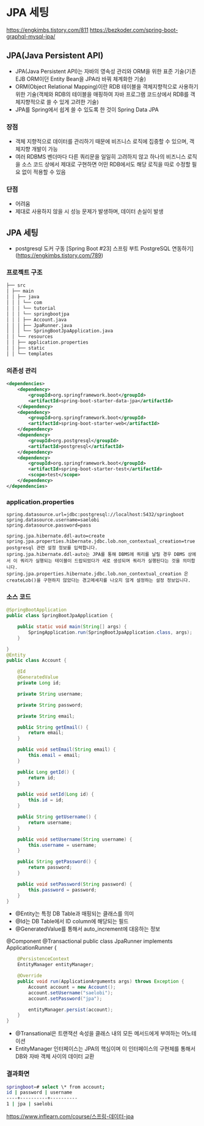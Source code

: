 # JPA 세팅

<https://engkimbs.tistory.com/811>
<https://bezkoder.com/spring-boot-graphql-mysql-jpa/>

## JPA(Java Persistent API)

- JPA(Java Persistent API)는 자바의 영속성 관리와 ORM을 위한 표준 기술(기존 EJB ORM이던 Entity Bean을 JPA라 바꿔 체계화한 기술)
- ORM(Object Relational Mapping)이란 RDB 테이블을 객체지향적으로 사용하기 위한 기술(객체와 RDB의 테이블을 매핑하여 자바 프로그램 코드상에서 RDB를 객체지향적으로 쓸 수 있게 고려한 기술)
- JPA를 Spring에서 쉽게 쓸 수 있도록 한 것이 Spring Data JPA

### 장점

- 객체 지향적으로 데이터를 관리하기 때문에 비즈니스 로직에 집중할 수 있으며, 객체지향 개발이 가능
- 여러 RDBMS 벤더마다 다른 쿼리문을 일일히 고려하지 않고 하나의 비즈니스 로직을 소스 코드 상에서 제대로 구현하면 어떤 RDB에서도 해당 로직을 따로 수정할 필요 없이 적용할 수 있음

### 단점

- 어려움
- 제대로 사용하지 않을 시 성능 문제가 발생하며, 데이터 손실이 발생

## JPA 세팅

- postgresql 도커 구동
  [Spring Boot #23] 스프링 부트 PostgreSQL 연동하기](https://engkimbs.tistory.com/789)

### 프로젝트 구조

```bash
├── src
│ ├── main
│ │ ├── java
│ │ │ └── com
│ │ │ └── tutorial
│ │ │ └── springbootjpa
│ │ │ ├── Account.java
│ │ │ ├── JpaRunner.java
│ │ │ └── SpringBootJpaApplication.java
│ │ └── resources
│ │ ├── application.properties
│ │ ├── static
│ │ └── templates
```

### 의존성 관리

```xml
<dependencies>
    <dependency>
        <groupId>org.springframework.boot</groupId>
        <artifactId>spring-boot-starter-data-jpa</artifactId>
    </dependency>
    <dependency>
        <groupId>org.springframework.boot</groupId>
        <artifactId>spring-boot-starter-web</artifactId>
    </dependency>
    <dependency>
        <groupId>org.postgresql</groupId>
        <artifactId>postgresql</artifactId>
    </dependency>
    <dependency>
        <groupId>org.springframework.boot</groupId>
        <artifactId>spring-boot-starter-test</artifactId>
        <scope>test</scope>
    </dependency>
</dependencies>
```

### application.properties

```properties
spring.datasource.url=jdbc:postgresql://localhost:5432/springboot
spring.datasource.username=saelobi
spring.datasource.password=pass

spring.jpa.hibernate.ddl-auto=create
spring.jpa.properties.hibernate.jdbc.lob.non_contextual_creation=true
postgresql 관련 설정 정보를 입력합니다.
spring.jpa.hibernate.ddl-auto는 JPA를 통해 DBMS에 쿼리를 날릴 경우 DBMS 상에서 이 쿼리가 실행되는 테이블이 드랍되었다가 새로 생성되며 쿼리가 실행된다는 것을 의미합니다.
spring.jpa.properties.hibernate.jdbc.lob.non_contextual_creation 은 createLob()을 구현하지 않았다는 경고메세지를 나오지 않게 설정하는 설정 정보입니다.
```

### 소스 코드

```java
@SpringBootApplication
public class SpringBootJpaApplication {

    public static void main(String[] args) {
        SpringApplication.run(SpringBootJpaApplication.class, args);
    }

}
@Entity
public class Account {

    @Id
    @GeneratedValue
    private Long id;

    private String username;

    private String password;

    private String email;

    public String getEmail() {
        return email;
    }

    public void setEmail(String email) {
        this.email = email;
    }

    public Long getId() {
        return id;
    }

    public void setId(Long id) {
        this.id = id;
    }

    public String getUsername() {
        return username;
    }

    public void setUsername(String username) {
        this.username = username;
    }

    public String getPassword() {
        return password;
    }

    public void setPassword(String password) {
        this.password = password;
    }
}
```

- @Entity는 특정 DB Table과 매핑되는 클래스를 의미
- @Id는 DB Table에서 ID column에 해당되는 필드
- @GeneratedValue를 통해서 auto_increment에 대응하는 정보

@Component
@Transactional
public class JpaRunner implements ApplicationRunner {

```java
    @PersistenceContext
    EntityManager entityManager;

    @Override
    public void run(ApplicationArguments args) throws Exception {
        Account account = new Account();
        account.setUsername("saelobi");
        account.setPassword("jpa");

        entityManager.persist(account);
    }
}
```

- @Transational은 트랜잭션 속성을 클래스 내의 모든 메서드에게 부여하는 어노테이션
- EntityManager 인터페이스는 JPA의 핵심이며 이 인터페이스의 구현체를 통해서 DB와 자바 객체 사이의 데이터 교환

### 결과화면

```bash
springboot=# select \* from account;
id | password | username
----+----------+----------
1 | jpa | saelobi
```

<https://www.inflearn.com/course/스프링-데이터-jpa>
